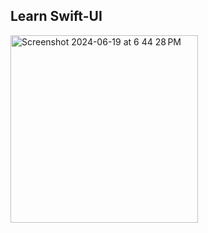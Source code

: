 ## Learn Swift-UI

<img width="300"  alt="Screenshot 2024-06-19 at 6 44 28 PM" src="https://github.com/professorDeveloper/SwiftMessenger-UI/assets/108933534/2f38ce61-0e23-43d2-8e68-9d7abbb6d364">

